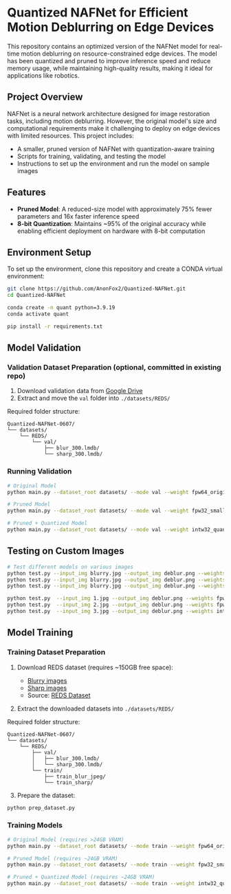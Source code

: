 # Quantized NAFNet for Efficient Motion Deblurring on Edge Devices

This repository contains an optimized version of the NAFNet model for real-time motion deblurring on resource-constrained edge devices. The model has been quantized and pruned to improve inference speed and reduce memory usage, while maintaining high-quality results, making it ideal for applications like robotics.

## Project Overview

NAFNet is a neural network architecture designed for image restoration tasks, including motion deblurring. However, the original model's size and computational requirements make it challenging to deploy on edge devices with limited resources. This project includes:
- A smaller, pruned version of NAFNet with quantization-aware training
- Scripts for training, validating, and testing the model
- Instructions to set up the environment and run the model on sample images

## Features

- **Pruned Model**: A reduced-size model with approximately 75% fewer parameters and 16x faster inference speed
- **8-bit Quantization**: Maintains ~95% of the original accuracy while enabling efficient deployment on hardware with 8-bit computation

## Environment Setup

To set up the environment, clone this repository and create a CONDA virtual environment:

```bash
git clone https://github.com/AnonFox2/Quantized-NAFNet.git
cd Quantized-NAFNet

conda create -n quant python=3.9.19
conda activate quant

pip install -r requirements.txt
```

## Model Validation

### Validation Dataset Preparation (optional, committed in existing repo)
1. Download validation data from [Google Drive](https://drive.google.com/file/d/1_WPxX6mDSzdyigvie_OlpI-Dknz7RHKh/view)
2. Extract and move the `val` folder into `./datasets/REDS/`

Required folder structure:
```
Quantized-NAFNet-0607/
└── datasets/
    └── REDS/
        └── val/
            ├── blur_300.lmdb/
            └── sharp_300.lmdb/
```

### Running Validation

```bash
# Original Model
python main.py --dataset_root datasets/ --mode val --weight fpw64_original_model.pth

# Pruned Model
python main.py --dataset_root datasets/ --mode val --weight fpw32_small_full_precision.pth

# Pruned + Quantized Model
python main.py --dataset_root datasets/ --mode val --weight intw32_quantized_model.pth
```

## Testing on Custom Images

```bash
# Test different models on various images
python test.py --input_img blurry.jpg --output_img deblur.png --weights fpw64_original_model.pth
python test.py --input_img blurry.jpg --output_img deblur.png --weights fpw32_small_full_precision.pth
python test.py --input_img blurry.jpg --output_img deblur.png --weights intw32_quantized_model.pth

python test.py  --input_img 1.jpg --output_img deblur.png --weights fpw64_original_model.pth
python test.py  --input_img 2.jpg --output_img deblur.png --weights fpw32_small_full_precision.pth
python test.py  --input_img 3.jpg --output_img deblur.png --weights intw32_quantized_model.pth
```

## Model Training

### Training Dataset Preparation

1. Download REDS dataset (requires ~150GB free space):
   - [Blurry images](https://drive.google.com/file/d/1VTXyhwrTgcaUWklG-6Dh4MyCmYvX39mW/view)
   - [Sharp images](https://drive.google.com/file/d/1YLksKtMhd2mWyVSkvhDaDLWSc1qYNCz-/view)
   - Source: [REDS Dataset](https://seungjunnah.github.io/Datasets/reds)

2. Extract the downloaded datasets into `./datasets/REDS/`

Required folder structure:
```
Quantized-NAFNet-0607/
└── datasets/
    └── REDS/
        ├── val/
        │   ├── blur_300.lmdb/
        │   └── sharp_300.lmdb/
        └── train/
            ├── train_blur_jpeg/
            └── train_sharp/
```

3. Prepare the dataset:
```bash
python prep_dataset.py
```

### Training Models

```bash
# Original Model (requires >24GB VRAM)
python main.py --dataset_root datasets/ --mode train --weight fpw64_original_model.pth

# Pruned Model (requires ~24GB VRAM)
python main.py --dataset_root datasets/ --mode train --weight fpw32_small_full_precision.pth

# Pruned + Quantized Model (requires ~24GB VRAM)
python main.py --dataset_root datasets/ --mode train --weight intw32_quantized_model.pth
```
